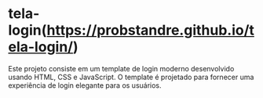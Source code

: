 # tela-login(https://probstandre.github.io/tela-login/)

Este projeto consiste em um template de login moderno desenvolvido usando HTML, CSS e JavaScript. O template é projetado para fornecer uma experiência de login elegante para os usuários.
